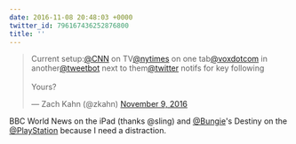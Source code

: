 ```yaml
---
date: 2016-11-08 20:48:03 +0000
twitter_id: 796167436252876800
title: ''
---
```


<blockquote class="twitter-tweet"><p lang="en" dir="ltr">Current setup:<a href="https://twitter.com/CNN?ref_src=twsrc%5Etfw">@CNN</a> on TV<a href="https://twitter.com/nytimes?ref_src=twsrc%5Etfw">@nytimes</a> on one tab<a href="https://twitter.com/voxdotcom?ref_src=twsrc%5Etfw">@voxdotcom</a> in another<a href="https://twitter.com/tweetbot?ref_src=twsrc%5Etfw">@tweetbot</a> next to them<a href="https://twitter.com/Twitter?ref_src=twsrc%5Etfw">@twitter</a> notifs for key following<br><br>Yours?</p>&mdash; Zach Kahn (@zkahn) <a href="https://twitter.com/zkahn/status/796165082992562177?ref_src=twsrc%5Etfw">November 9, 2016</a></blockquote>
<script async src="https://platform.twitter.com/widgets.js" charset="utf-8"></script>

BBC World News on the iPad (thanks @sling) and [@Bungie](https://twitter.com/Bungie)'s Destiny on the [@PlayStation](https://twitter.com/PlayStation) because I need a distraction.
